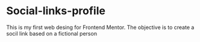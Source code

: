 # Social-links-profile

This is my first web desing for Frontend Mentor. The objective is to create a socil link based on a fictional person
